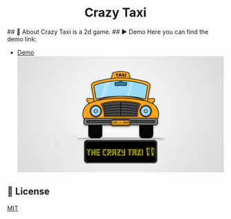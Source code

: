 <h1 align="center">Crazy Taxi</h1>
## 🎯 About
Crazy Taxi is a 2d game.
## ▶️ Demo
Here you can find the demo link:

- [Demo](CMakeFiles/demo_xUuneOQ0.mp4)
![Image of Crazy Taxi Project](assets/logo.png)
## 📝 License

[MIT](https://github.com/Ahmed2021B/Crazy-Taxi/blob/main/LICENSE)

